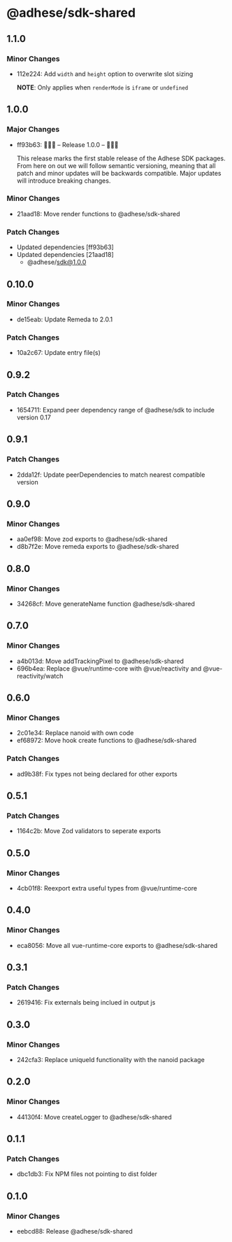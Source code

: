 # @adhese/sdk-shared

## 1.1.0

### Minor Changes

- 112e224: Add `width` and `height` option to overwrite slot sizing

  **NOTE**: Only applies when `renderMode` is `iframe` or `undefined`

## 1.0.0

### Major Changes

- ff93b63: 🎉🎉🎉 – Release 1.0.0 – 🎉🎉🎉

  This release marks the first stable release of the Adhese SDK packages. From here on out we will follow semantic
  versioning, meaning that all patch and minor updates will be backwards compatible. Major updates will introduce
  breaking changes.

### Minor Changes

- 21aad18: Move render functions to @adhese/sdk-shared

### Patch Changes

- Updated dependencies [ff93b63]
- Updated dependencies [21aad18]
  - @adhese/sdk@1.0.0

## 0.10.0

### Minor Changes

- de15eab: Update Remeda to 2.0.1

### Patch Changes

- 10a2c67: Update entry file(s)

## 0.9.2

### Patch Changes

- 1654711: Expand peer dependency range of @adhese/sdk to include version 0.17

## 0.9.1

### Patch Changes

- 2dda12f: Update peerDependencies to match nearest compatible version

## 0.9.0

### Minor Changes

- aa0ef98: Move zod exports to @adhese/sdk-shared
- d8b7f2e: Move remeda exports to @adhese/sdk-shared

## 0.8.0

### Minor Changes

- 34268cf: Move generateName function @adhese/sdk-shared

## 0.7.0

### Minor Changes

- a4b013d: Move addTrackingPixel to @adhese/sdk-shared
- 696b4ea: Replace @vue/runtime-core with @vue/reactivity and @vue-reactivity/watch

## 0.6.0

### Minor Changes

- 2c01e34: Replace nanoid with own code
- ef68972: Move hook create functions to @adhese/sdk-shared

### Patch Changes

- ad9b38f: Fix types not being declared for other exports

## 0.5.1

### Patch Changes

- 1164c2b: Move Zod validators to seperate exports

## 0.5.0

### Minor Changes

- 4cb01f8: Reexport extra useful types from @vue/runtime-core

## 0.4.0

### Minor Changes

- eca8056: Move all vue-runtime-core exports to @adhese/sdk-shared

## 0.3.1

### Patch Changes

- 2619416: Fix externals being inclued in output js

## 0.3.0

### Minor Changes

- 242cfa3: Replace uniqueId functionality with the nanoid package

## 0.2.0

### Minor Changes

- 44130f4: Move createLogger to @adhese/sdk-shared

## 0.1.1

### Patch Changes

- dbc1db3: Fix NPM files not pointing to dist folder

## 0.1.0

### Minor Changes

- eebcd88: Release @adhese/sdk-shared
